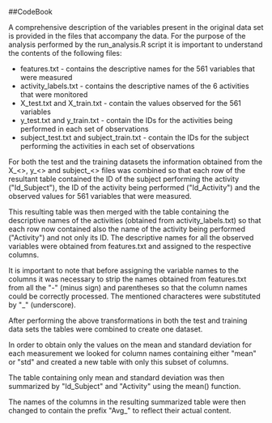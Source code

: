 ##CodeBook

A comprehensive description of the variables present in the original data set is provided 
in the files that accompany the data. For the purpose of the analysis performed by the
run_analysis.R script it is important to understand the contents of the following files:

* features.txt - contains the descriptive names for the 561 variables that were measured
* activity_labels.txt -  contains the descriptive names of the 6 activities that were monitored
* X_test.txt and X_train.txt - contain the values observed for the 561 variables
* y_test.txt and y_train.txt - contain the IDs for the activities being performed in each set of observations
* subject_test.txt and subject_train.txt - contain the IDs for the subject performing the activities in each set of observations

For both the test and the training datasets the information obtained from the X_<>, y_<> and subject_<> files
was combined so that each row of the resultant table contained the ID of the subject performing the activity ("Id_Subject"),
the ID of the activity being performed ("Id_Activity") and the observed values for 561 variables that were measured.

This resulting table was then merged with the table containing the descriptive names of the activities 
(obtained from activity_labels.txt) so that each row now contained also the name of the activity being
performed ("Activity") and not only its ID. The descriptive names for all the observed variables were obtained from
features.txt and assigned to the respective columns.

It is important to note that before assigning the variable names to the columns it was necessary to strip the names
obtained from features.txt from all the "-" (minus sign) and parentheses so that the column names
could be correctly processed. The mentioned characteres were substituted by "_" (underscore).

After performing the above transformations in both the test and training data sets the tables were combined 
to create one dataset.

In order to obtain only the values on the mean and standard deviation for each measurement we looked for 
column names containing either "mean" or "std" and created a new table with only this subset of columns.

The table containing only mean and standard deviation was then summarized by "Id_Subject" and "Activity" using 
the mean() function. 

The names of the columns in the resulting summarized table were then changed to contain the prefix "Avg_" to reflect
their actual content.



 



